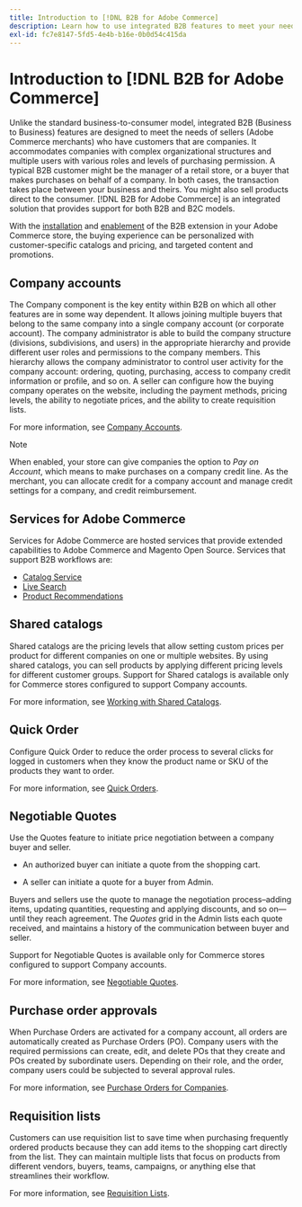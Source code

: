 ```yaml
---
title: Introduction to [!DNL B2B for Adobe Commerce]
description: Learn how to use integrated B2B features to meet your needs for customers that are companies.
exl-id: fc7e8147-5fd5-4e4b-b16e-0b0d54c415da
---
```

# Introduction to [!DNL B2B for Adobe Commerce]

Unlike the standard business-to-consumer model, integrated B2B (Business to Business) features are designed to meet the needs of sellers (Adobe Commerce merchants) who have customers that are companies. It accommodates companies with complex organizational structures and multiple users with various roles and levels of purchasing permission. A typical B2B customer might be the manager of a retail store, or a buyer that makes purchases on behalf of a company. In both cases, the transaction takes place between your business and theirs. You might also sell products direct to the consumer. [!DNL B2B for Adobe Commerce] is an integrated solution that provides support for both B2B and B2C models.

With the [installation](install.md) and [enablement](enable-basic-features.md) of the B2B extension in your Adobe Commerce store, the buying experience can be personalized with customer-specific catalogs and pricing, and targeted content and promotions.

## Company accounts

The Company component is the key entity within B2B on which all other features are in some way dependent. It allows joining multiple buyers that belong to the same company into a single company account (or corporate account). The company administrator is able to build the company structure (divisions, subdivisions, and users) in the appropriate hierarchy and provide different user roles and permissions to the company members. This hierarchy allows the company administrator to control user activity for the company account: ordering, quoting, purchasing, access to company credit information or profile, and so on. A seller can configure how the buying company operates on the website, including the payment methods, pricing levels, the ability to negotiate prices, and the ability to create requisition lists.

For more information, see [Company Accounts](account-companies.md).

>[!NOTE]
>
>When enabled, your store can give companies the option to _Pay on Account_, which means to make purchases on a company credit line. As the merchant, you can allocate credit for a company account and manage credit settings for a company, and credit reimbursement.

## Services for Adobe Commerce

Services for Adobe Commerce are hosted services that provide extended capabilities to Adobe Commerce and Magento Open Source. Services that support B2B workflows are:

* [Catalog Service](https://experienceleague.adobe.com/docs/commerce-merchant-services/catalog-service/guide-overview.html)
* [Live Search](https://experienceleague.adobe.com/docs/commerce-merchant-services/live-search/guide-overview.html)
* [Product Recommendations](https://experienceleague.adobe.com/docs/commerce-merchant-services/product-recommendations/guide-overview.html)

## Shared catalogs

Shared catalogs are the pricing levels that allow setting custom prices per product for different companies on one or multiple websites. By using shared catalogs, you can sell products by applying different pricing levels for different customer groups. Support for Shared catalogs is available only for Commerce stores configured to support Company accounts.

For more information, see [Working with Shared Catalogs](catalog-shared.md).

## Quick Order

Configure Quick Order to reduce the order process to several clicks for logged in customers when they know the product name or SKU of the products they want to order.

For more information, see [Quick Orders](quick-order.md).

## Negotiable Quotes

Use the Quotes feature to initiate price negotiation between a company buyer and seller.

* An authorized buyer can initiate a quote from the shopping cart.

* A seller can initiate a quote for a buyer from Admin.

Buyers and sellers use the quote to manage the negotiation process–adding items, updating quantities, requesting and applying discounts, and so on—until they reach agreement. The _Quotes_ grid in the Admin lists each quote received, and maintains a history of the communication between buyer and seller.

Support for Negotiable Quotes is available only for Commerce stores configured to support Company accounts.

For more information, see [Negotiable Quotes](quotes.md).

## Purchase order approvals

When Purchase Orders are activated for a company account, all orders are automatically created as Purchase Orders (PO). Company users with the required permissions can create, edit, and delete POs that they create and POs created by subordinate users. Depending on their role, and the order, company users could be subjected to several approval rules.

For more information, see [Purchase Orders for Companies](purchase-order-flow.md).

## Requisition lists

Customers can use requisition list to save time when purchasing frequently ordered products because they can add items to the shopping cart directly from the list. They can maintain multiple lists that focus on products from different vendors, buyers, teams, campaigns, or anything else that streamlines their workflow.

For more information, see [Requisition Lists](requisition-lists.md).
